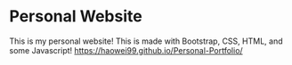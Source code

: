 # Personal Website

This is my personal website! This is made with Bootstrap, CSS, HTML, and some Javascript!
https://haowei99.github.io/Personal-Portfolio/
